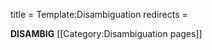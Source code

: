 title = Template:Disambiguation
redirects =
>>>>

<includeonly>__DISAMBIG__ [[Category:Disambiguation pages]]</includeonly>